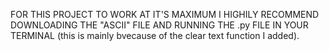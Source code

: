 FOR THIS PROJECT TO WORK AT IT'S MAXIMUM I HIGHILY RECOMMEND DOWNLOADING THE "ASCII"
FILE AND RUNNING THE .py FILE IN YOUR TERMINAL (this is mainly bvecause of the clear
text function I added).
